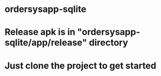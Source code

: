 # ordersysapp-sqlite
# Release apk is in "ordersysapp-sqlite/app/release" directory
# Just clone the project to get started
